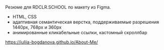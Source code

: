 Резюме для RDCLR.SCHOOL по макету из Figma.  
- HTML, CSS  
- адаптивная семантическая верстка, поддерживаемые разрешения 1440px, 768px и 360px 
- анимированные кликабельные ссылки, кастомный скроллбар

https://iuliia-bogdanova.github.io/About-Me/
